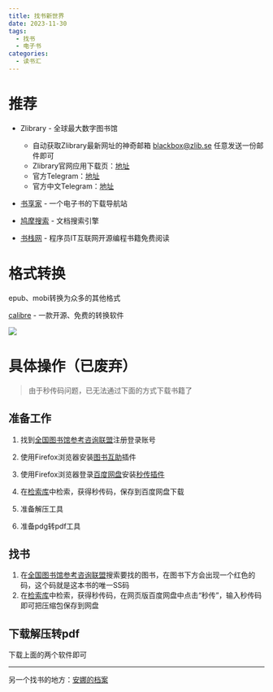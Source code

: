 ```yaml
---
title: 找书新世界
date: 2023-11-30
tags:
  - 找书
  - 电子书
categories:
  - 读书汇
---
```


# 推荐

- Zlibrary - 全球最大数字图书馆
  - 自动获取Zlibrary最新网址的神奇邮箱 blackbox@zlib.se 任意发送一份邮件即可
  - Zlibrary官网应用下载页：[地址](https://zh.go-to-zlibrary.se)
  - 官方Telegram：[地址](https://t.me/zlibrary_official)
  - 官方中文Telegram：[地址](https://t.me/s/zlib_china_official)

- [书享家](https://www.shuxiangjia.cn) - 一个电子书的下载导航站

- [鸠摩搜索](https://www.jiumodiary.com/) - 文档搜索引擎

- [书栈网](https://www.bookstack.cn/) - 程序员IT互联网开源编程书籍免费阅读

# 格式转换

epub、mobi转换为众多的其他格式

[calibre](https://github.com/kovidgoyal/calibre/releases?page=1) - 一款开源、免费的转换软件

![](https://cdn.jsdelivr.net/gh/hfshaobing/picx-images-hosting@master/20231130/calibre.65b1902fl200.webp)

# 具体操作（已废弃）

> 由于秒传码问题，已无法通过下面的方式下载书籍了

## 准备工作

1. 找到[全国图书馆参考咨询联盟](http://www.ucdrs.superlib.net)注册登录账号

2. 使用Firefox浏览器安装[图书互助](https://greasyfork.org/zh-CN/scripts/420751-%E5%9B%BE%E4%B9%A6%E4%BA%92%E5%8A%A9)插件
3. 使用Firefox浏览器登录[百度网盘](https://pan.baidu.com)安装[秒传插件](https://greasyfork.org/zh-CN/scripts/424574-%E7%A7%92%E4%BC%A0%E9%93%BE%E6%8E%A5%E6%8F%90%E5%8F%96)
4. 在[检索库](https://freembook.com)中检索，获得秒传码，保存到百度网盘下载
5. 准备解压工具
6. 准备pdg转pdf工具

## 找书

1. 在[全国图书馆参考咨询联盟](http://www.ucdrs.superlib.net)搜索要找的图书，在图书下方会出现一个红色的码，这个码就是这本书的唯一SS码
2. 在[检索库](https://freembook.com)中检索，获得秒传码，在网页版百度网盘中点击“秒传”，输入秒传码即可把压缩包保存到网盘

## 下载解压转pdf

下载上面的两个软件即可

***

另一个找书的地方：[安娜的档案](https://zh.annas-archive.org/)